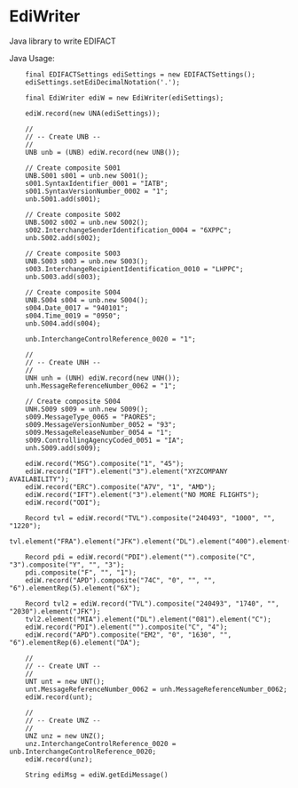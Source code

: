 # EdiWriter
Java library to write EDIFACT

Java Usage:

        final EDIFACTSettings ediSettings = new EDIFACTSettings();
        ediSettings.setEdiDecimalNotation('.');

        final EdiWriter ediW = new EdiWriter(ediSettings);

        ediW.record(new UNA(ediSettings));

        //
        // -- Create UNB --
        //
        UNB unb = (UNB) ediW.record(new UNB());

        // Create composite S001
        UNB.S001 s001 = unb.new S001();
        s001.SyntaxIdentifier_0001 = "IATB";
        s001.SyntaxVersionNumber_0002 = "1";
        unb.S001.add(s001);

        // Create composite S002
        UNB.S002 s002 = unb.new S002();
        s002.InterchangeSenderIdentification_0004 = "6XPPC";
        unb.S002.add(s002);

        // Create composite S003
        UNB.S003 s003 = unb.new S003();
        s003.InterchangeRecipientIdentification_0010 = "LHPPC";
        unb.S003.add(s003);

        // Create composite S004
        UNB.S004 s004 = unb.new S004();
        s004.Date_0017 = "940101";
        s004.Time_0019 = "0950";
        unb.S004.add(s004);

        unb.InterchangeControlReference_0020 = "1";

        //
        // -- Create UNH --
        //
        UNH unh = (UNH) ediW.record(new UNH());
        unh.MessageReferenceNumber_0062 = "1";

        // Create composite S004
        UNH.S009 s009 = unh.new S009();
        s009.MessageType_0065 = "PAORES";
        s009.MessageVersionNumber_0052 = "93";
        s009.MessageReleaseNumber_0054 = "1";
        s009.ControllingAgencyCoded_0051 = "IA";
        unh.S009.add(s009);

        ediW.record("MSG").composite("1", "45");
        ediW.record("IFT").element("3").element("XYZCOMPANY AVAILABILITY");
        ediW.record("ERC").composite("A7V", "1", "AMD");
        ediW.record("IFT").element("3").element("NO MORE FLIGHTS");
        ediW.record("ODI");

        Record tvl = ediW.record("TVL").composite("240493", "1000", "", "1220");
        tvl.element("FRA").element("JFK").element("DL").element("400").element("C");

        Record pdi = ediW.record("PDI").element("").composite("C", "3").composite("Y", "", "3");
        pdi.composite("F", "", "1");
        ediW.record("APD").composite("74C", "0", "", "", "6").elementRep(5).element("6X");

        Record tvl2 = ediW.record("TVL").composite("240493", "1740", "", "2030").element("JFK");
        tvl2.element("MIA").element("DL").element("081").element("C");
        ediW.record("PDI").element("").composite("C", "4");
        ediW.record("APD").composite("EM2", "0", "1630", "", "6").elementRep(6).element("DA");

        //
        // -- Create UNT --
        //
        UNT unt = new UNT();
        unt.MessageReferenceNumber_0062 = unh.MessageReferenceNumber_0062;
        ediW.record(unt);

        //
        // -- Create UNZ --
        //
        UNZ unz = new UNZ();
        unz.InterchangeControlReference_0020 = unb.InterchangeControlReference_0020;
        ediW.record(unz);

        String ediMsg = ediW.getEdiMessage()
        
        
